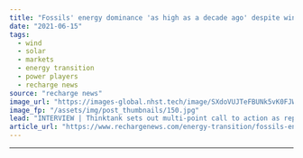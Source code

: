 ```yaml
---
title: "Fossils' energy dominance 'as high as a decade ago' despite wind and solar boom -  REN21"
date: "2021-06-15"
tags: 
  - wind
  - solar
  - markets
  - energy transition
  - power players
  - recharge news
source: "recharge news"
image_url: "https://images-global.nhst.tech/image/SXdoVUJTeFBUNk5vK0FJWkd2VmhIckxRSzhOenJYSzU4ZW8wNWlTYW16ST0=/nhst/binary/7ee5104543f9a07be9448ce6a158f9f2"
image_fp: "/assets/img/post_thumbnails/150.jpg"
lead: "INTERVIEW | Thinktank sets out multi-point call to action as report warns of slow pace of energy transition despite 'indisputable' economic, climate and health benefits of renewables"
article_url: "https://www.rechargenews.com/energy-transition/fossils-energy-dominance-as-high-as-a-decade-ago-despite-wind-and-solar-boom-ren21/2-1-1025537"
---
```


---
